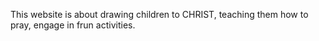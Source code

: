 This website is about drawing children to CHRIST, teaching them how to pray, engage in frun activities.
